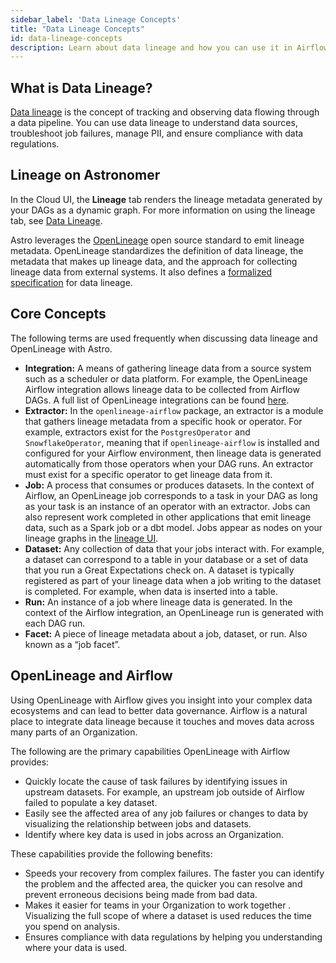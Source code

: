 ```yaml
---
sidebar_label: 'Data Lineage Concepts'
title: "Data Lineage Concepts"
id: data-lineage-concepts
description: Learn about data lineage and how you can use it in Airflow.
---
```


## What is Data Lineage?

[Data lineage](https://en.wikipedia.org/wiki/Data_lineage) is the concept of tracking and observing data flowing through a data pipeline. You can use data lineage to understand data sources, troubleshoot job failures, manage PII, and ensure compliance with data regulations.

## Lineage on Astronomer

In the Cloud UI, the **Lineage** tab renders the lineage metadata generated by your DAGs as a dynamic graph. For more information on using the lineage tab, see [Data Lineage](data-lineage.md).

Astro leverages the [OpenLineage](https://openlineage.io/) open source standard to emit lineage metadata. OpenLineage standardizes the definition of data lineage, the metadata that makes up lineage data, and the approach for collecting lineage data from external systems. It also defines a [formalized specification](https://github.com/OpenLineage/OpenLineage/blob/main/spec/OpenLineage.md) for data lineage.

## Core Concepts

The following terms are used frequently when discussing data lineage and OpenLineage with Astro.

- **Integration:** A means of gathering lineage data from a source system such as a scheduler or data platform. For example, the OpenLineage Airflow integration allows lineage data to be collected from Airflow DAGs. A full list of OpenLineage integrations can be found [here](https://openlineage.io/integration).
- **Extractor:** In the `openlineage-airflow` package, an extractor is a module that gathers lineage metadata from a specific hook or operator. For example, extractors exist for the `PostgresOperator` and `SnowflakeOperator`, meaning that if `openlineage-airflow` is installed and configured for your Airflow environment, then lineage data is generated automatically from those operators when your DAG runs. An extractor must exist for a specific operator to get lineage data from it.
- **Job:** A process that consumes or produces datasets. In the context of Airflow, an OpenLineage job corresponds to a task in your DAG as long as your task is an instance of an operator with an extractor. Jobs can also represent work completed in other applications that emit lineage data, such as a Spark job or a dbt model. Jobs appear as nodes on your lineage graphs in the [lineage UI](data-lineage.md).
- **Dataset:** Any collection of data that your jobs interact with. For example, a dataset can correspond to a table in your database or a set of data that you run a Great Expectations check on. A dataset is typically registered as part of your lineage data when a job writing to the dataset is completed. For example, when data is inserted into a table.
- **Run:** An instance of a job where lineage data is generated. In the context of the Airflow integration, an OpenLineage run is generated with each DAG run.
- **Facet:** A piece of lineage metadata about a job, dataset, or run. Also known as a “job facet”.

## OpenLineage and Airflow

Using OpenLineage with Airflow gives you insight into your complex data ecosystems and can lead to better data governance. Airflow is a natural place to integrate data lineage because it touches and moves data across many parts of an Organization.

The following are the primary capabilities OpenLineage with Airflow provides:

- Quickly locate the cause of task failures by identifying issues in upstream datasets. For example, an upstream job outside of Airflow failed to populate a key dataset.
- Easily see the affected area of any job failures or changes to data by visualizing the relationship between jobs and datasets.
- Identify where key data is used in jobs across an Organization.

These capabilities provide the following benefits:

- Speeds your recovery from complex failures. The faster you can identify the problem and the affected area, the quicker you can resolve and prevent erroneous decisions being made from bad data.
- Makes it easier for teams in your Organization to work together . Visualizing the full scope of where a dataset is used reduces the time you spend on analysis.
- Ensures compliance with data regulations by helping you understanding where your data is used.
